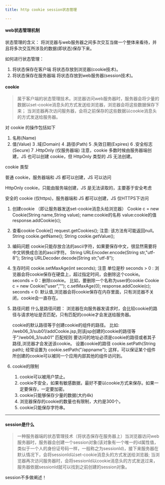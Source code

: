 ```yaml
---
title: http cookie session状态管理

---
```


#### web状态管理机制

状态管理的含义： 将浏览器与web服务器之间多次交互当做一个整体来看待，并且将多次交互所涉及的数据(即状态)保存下来。


如何进行状态管理：
 1. 将状态保存在客户端
      将状态存放到浏览器(cookie技术)。
 2. 将状态保存在服务器端
      将状态存放到web服务器(session技术)。



#### cookie

>属于客户端的状态管理技术。浏览器访问web服务器时，服务器会将少量的数据以set-cookie消息头的方式发送给浏览器，浏览器会将这些数据保存下来；
当浏览器再次访问服务器，会将之前保存的这些数据以cookie消息头的方式发送给服务器。

对 cookie 的操作包括如下

1. 名称(Name)
2. 值(Value)
3 .域(Domain)
4 .路径(Path)
5 .失效日期(Expires)
6 .安全标志(Secure)
7 .HttpOnly (仅服务器端)
注意，cookie 多数时候由服务器端创建，JS 也可以创建 cookie，但 HttpOnly 类型的 JS 无法创建。

cookie 类型

普通 cookie，服务器端和 JS 都可以创建，JS 可以访问

HttpOnly cookie，只能由服务端创建，JS 是无法读取的，主要基于安全考虑

安全的 cookie (仅https)，服务器端和 JS 都可以创建，JS 仅HTTPS下访问


1. 创建cookie
            （即让服务器发送set-cookie消息头给浏览器）
            Cookie c = new Cookie(String name,String value);
            name:cookie的名称
            value:cookie的值
            response.addCookie(c);

2. 查看cookie
            Cookie[]  request.getCookies();
            注意:
                该方法有可能返回null。
            String cookie.getName();
            String cookie.getValue();

3. 编码问题
        cookie只能存放合法的ascii字符，如果要保存中文，很显然需要将中文转换成合法的ascii字符。
        String URLEncoder.encode(String str,"utf-8");
        String URLDecoder.decode(String str,"utf-8");

4. 生存时间
        cookie.setMaxAge(int seconds);
        注意
           单位是秒
           seconds > 0 : 浏览器会将cookie保存在硬盘上，超过指定时间，会删除这个cookie。
           seconds = 0：删除cookie。
                      比如，要删除一个名称为user的cookie
                          Cookie c = new Cookie("user","");
                          c.setMaxAge(0);
                          response.addCookie(c);
           seconds < 0: 默认值,浏览器会将cookie保存在内存里面，只有浏览器不关闭，cookie会一直存在。

5. 路径问题
      什么是路径问题： 浏览器在向服务器发请求时，会比较cookie的路径与请求地址是否匹配，只有匹配的cookie才会发送给服务器。

      cookie的默认路径等于创建cookie的组件的路径。
       比如:
           /web06_3/sub01/addCookie.jsp,则该jsp创建的cookie的路径等于"/web06_3/sub01"
       匹配规则
           要访问的地址必须是cookie的路径或者其子路径,浏览器才会发送该cookie。
       设置cookie的路径
           cookie.setPath(String path);
       经常设置为
               cookie.setPath("/appname");
       这样，可以保证某个组件所创建的cookie可以被同一个应用内部其他的组件访问到。


6. cookie的限制
      1. cookie可以被用户禁止。
      2. cookie不安全，如果有敏感数据，最好不要以cookie方式来保存。如果一定要保存，一定要加密。
      3. cookie只能够保存少量的数据(大约4k)
      4. 浏览器保存的cookie的数量也有限制，大约是300个。
      5. cookie只能保存字符串。

--------------------------
#### session是什么
>一种服务器端的状态管理技术（将状态保存在服务器上）当浏览器访问web服务器时，服务器会创建一个session对象(该对象有一个唯一的id属性值，
类似于一个人的身份证号码一样，一般称之为sessionId)，接下来服务器在默认情况下，会将sessionId以set-cookie消息头的方式发送给浏览器;
当浏览器再次访问服务器时，会将sessionId以cookie消息头的方式发送过来，服务器依据sessionId就可以找到之前创建的session对象。

session不多做阐述！
